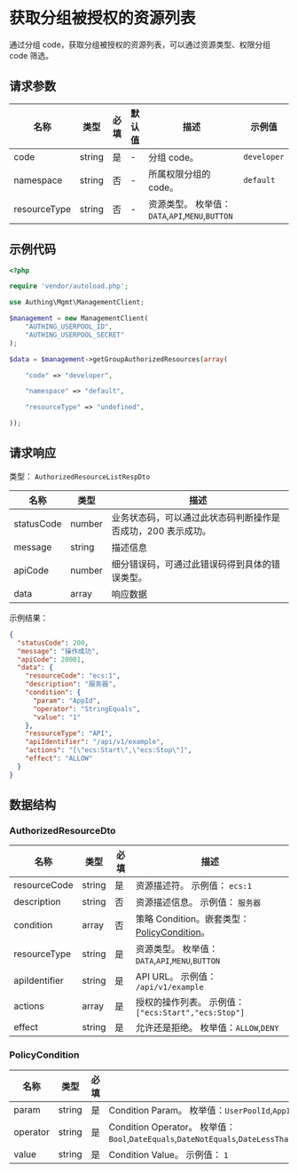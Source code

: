 # 获取分组被授权的资源列表

<!--
  警告⚠️：
  不要直接修改该文档，
  https://github.com/Authing/authing-docs-factory
  使用该项目进行生成
-->

<LastUpdated />

通过分组 code，获取分组被授权的资源列表，可以通过资源类型、权限分组 code 筛选。

## 请求参数

| 名称         | 类型   | 必填 | 默认值 | 描述                                            | 示例值      |
| ------------ | ------ | ---- | ------ | ----------------------------------------------- | ----------- |
| code         | string | 是   | -      | 分组 code。                                     | `developer` |
| namespace    | string | 否   | -      | 所属权限分组的 code。                           | `default`   |
| resourceType | string | 否   | -      | 资源类型。 枚举值：`DATA`,`API`,`MENU`,`BUTTON` |             |

## 示例代码

```php
<?php

require 'vendor/autoload.php';

use Authing\Mgmt\ManagementClient;

$management = new ManagementClient(
    "AUTHING_USERPOOL_ID",
    "AUTHING_USERPOOL_SECRET"
);

$data = $management->getGroupAuthorizedResources(array(

    "code" => "developer",

    "namespace" => "default",

    "resourceType" => "undefined",

));
```

## 请求响应

类型： `AuthorizedResourceListRespDto`

| 名称       | 类型   | 描述                                                         |
| ---------- | ------ | ------------------------------------------------------------ |
| statusCode | number | 业务状态码，可以通过此状态码判断操作是否成功，200 表示成功。 |
| message    | string | 描述信息                                                     |
| apiCode    | number | 细分错误码，可通过此错误码得到具体的错误类型。               |
| data       | array  | 响应数据                                                     |

示例结果：

```json
{
  "statusCode": 200,
  "message": "操作成功",
  "apiCode": 20001,
  "data": {
    "resourceCode": "ecs:1",
    "description": "服务器",
    "condition": {
      "param": "AppId",
      "operator": "StringEquals",
      "value": "1"
    },
    "resourceType": "API",
    "apiIdentifier": "/api/v1/example",
    "actions": "[\"ecs:Start\",\"ecs:Stop\"]",
    "effect": "ALLOW"
  }
}
```

## 数据结构

### <a id="AuthorizedResourceDto"></a> AuthorizedResourceDto

| 名称          | 类型   | 必填 | 描述                                                                       |
| ------------- | ------ | ---- | -------------------------------------------------------------------------- |
| resourceCode  | string | 是   | 资源描述符。 示例值： `ecs:1`                                              |
| description   | string | 否   | 资源描述信息。 示例值： `服务器`                                           |
| condition     | array  | 否   | 策略 Condition。嵌套类型：<a href="#PolicyCondition">PolicyCondition</a>。 |
| resourceType  | string | 是   | 资源类型。 枚举值：`DATA`,`API`,`MENU`,`BUTTON`                            |
| apiIdentifier | string | 是   | API URL。 示例值： `/api/v1/example`                                       |
| actions       | array  | 是   | 授权的操作列表。 示例值： `["ecs:Start","ecs:Stop"]`                       |
| effect        | string | 是   | 允许还是拒绝。 枚举值：`ALLOW`,`DENY`                                      |

### <a id="PolicyCondition"></a> PolicyCondition

| 名称     | 类型   | 必填 | 描述                                                                                                                                                                                                                                                                                                                                                                                                                                     |
| -------- | ------ | ---- | ---------------------------------------------------------------------------------------------------------------------------------------------------------------------------------------------------------------------------------------------------------------------------------------------------------------------------------------------------------------------------------------------------------------------------------------- |
| param    | string | 是   | Condition Param。 枚举值：`UserPoolId`,`AppId`,`RequestFrom`,`UserId`,`UserArn`,`CurrentTime`,`EpochTime`,`SourceIp`,`User`,`MultiFactorAuthPresent`,`MultiFactorAuthAge`,`UserAgent`,`Referer`,`Device`,`OS`,`Country`,`Province`,`City`,`DeviceChanged`,`DeviceUntrusted`,`ProxyUntrusted`,`LoggedInApps`,`Namespace`                                                                                                                  |
| operator | string | 是   | Condition Operator。 枚举值：`Bool`,`DateEquals`,`DateNotEquals`,`DateLessThan`,`DateLessThanEquals`,`DateGreaterThan`,`DateGreaterThanEquals`,`IpAddress`,`NotIpAddress`,`NumericEquals`,`NumericNotEquals`,`NumericLessThan`,`NumericLessThanEquals`,`NumericGreaterThan`,`NumericGreaterThanEquals`,`StringEquals`,`StringNotEquals`,`StringEqualsIgnoreCase`,`StringNotEqualsIgnoreCase`,`StringLike`,`StringNotLike`,`ListContains` |
| value    | string | 是   | Condition Value。 示例值： `1`                                                                                                                                                                                                                                                                                                                                                                                                           |
